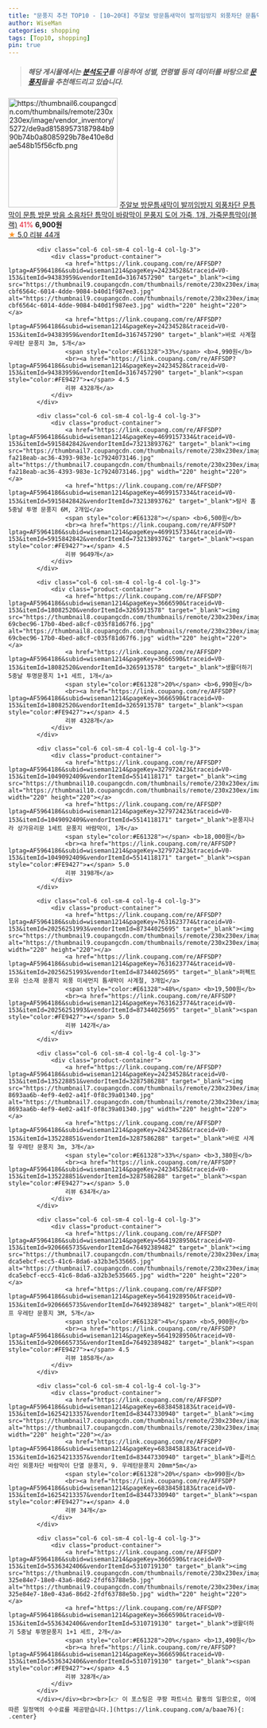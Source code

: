 ```yaml
---
title: "문풍지 추천 TOP10 - [10~20대] 주알보 방문틈새막이 발끼임방지 외풍차단 문틈막이 문틈 방문 방음 소음차단 틈막이 바람막이 문풍지 도어 가죽, 1개, 가죽문틈"
author: WiseMan
categories: shopping
tags: [Top10, shopping]
pin: true
---
```


> ##### 해당 게시물에서는 [**분석도구**](https://itemscout.io/)를 이용하여 **성별**, **연령별** 등의 데이터를 바탕으로 [**문풍지**](https://link.coupang.com/a/baae76)들을 추천해드리고 있습니다.
<div class="container"><div class="row">
            <div class="col-6 col-sm-4 col-lg-4 col-lg-3">
                <div class="product-container">
                    <a href="https://link.coupang.com/re/AFFSDP?lptag=AF5964186&subid=wiseman1214&pageKey=7632896141&traceid=V0-153&itemId=20262521158&vendorItemId=87348003289" target="_blank"><img src="https://thumbnail6.coupangcdn.com/thumbnails/remote/230x230ex/image/vendor_inventory/5272/de9ad81589573187984b990b74b0a8085929b78e410e8dae548b15f56cfb.png" alt="https://thumbnail6.coupangcdn.com/thumbnails/remote/230x230ex/image/vendor_inventory/5272/de9ad81589573187984b990b74b0a8085929b78e410e8dae548b15f56cfb.png" width="220" height="220"></a>
                    <a href="https://link.coupang.com/re/AFFSDP?lptag=AF5964186&subid=wiseman1214&pageKey=7632896141&traceid=V0-153&itemId=20262521158&vendorItemId=87348003289" target="_blank">주알보 방문틈새막이 발끼임방지 외풍차단 문틈막이 문틈 방문 방음 소음차단 틈막이 바람막이 문풍지 도어 가죽, 1개, 가죽문틈막이(블랙)</a>
                    <span style="color:#E61328">41%</span> <b>6,900원</b>
                    <br><a href="https://link.coupang.com/re/AFFSDP?lptag=AF5964186&subid=wiseman1214&pageKey=7632896141&traceid=V0-153&itemId=20262521158&vendorItemId=87348003289" target="_blank"><span style="color:#FE9427">★</span> 5.0
                    리뷰 44개</a>
                </div>
            </div>
            
            <div class="col-6 col-sm-4 col-lg-4 col-lg-3">
                <div class="product-container">
                    <a href="https://link.coupang.com/re/AFFSDP?lptag=AF5964186&subid=wiseman1214&pageKey=24234528&traceid=V0-153&itemId=94383959&vendorItemId=3167457290" target="_blank"><img src="https://thumbnail9.coupangcdn.com/thumbnails/remote/230x230ex/image/retail/images/2326270185463173-cbf6564c-6014-4dde-9084-b40d1f987ee3.jpg" alt="https://thumbnail9.coupangcdn.com/thumbnails/remote/230x230ex/image/retail/images/2326270185463173-cbf6564c-6014-4dde-9084-b40d1f987ee3.jpg" width="220" height="220"></a>
                    <a href="https://link.coupang.com/re/AFFSDP?lptag=AF5964186&subid=wiseman1214&pageKey=24234528&traceid=V0-153&itemId=94383959&vendorItemId=3167457290" target="_blank">바로 사계절 우레탄 문풍지 3m, 5개</a>
                    <span style="color:#E61328">33%</span> <b>4,990원</b>
                    <br><a href="https://link.coupang.com/re/AFFSDP?lptag=AF5964186&subid=wiseman1214&pageKey=24234528&traceid=V0-153&itemId=94383959&vendorItemId=3167457290" target="_blank"><span style="color:#FE9427">★</span> 4.5
                    리뷰 4328개</a>
                </div>
            </div>
            
            <div class="col-6 col-sm-4 col-lg-4 col-lg-3">
                <div class="product-container">
                    <a href="https://link.coupang.com/re/AFFSDP?lptag=AF5964186&subid=wiseman1214&pageKey=4699157334&traceid=V0-153&itemId=5915842842&vendorItemId=73213893762" target="_blank"><img src="https://thumbnail7.coupangcdn.com/thumbnails/remote/230x230ex/image/retail/images/331396392178632-fa218eab-ac36-4393-983e-1c7924073146.jpg" alt="https://thumbnail7.coupangcdn.com/thumbnails/remote/230x230ex/image/retail/images/331396392178632-fa218eab-ac36-4393-983e-1c7924073146.jpg" width="220" height="220"></a>
                    <a href="https://link.coupang.com/re/AFFSDP?lptag=AF5964186&subid=wiseman1214&pageKey=4699157334&traceid=V0-153&itemId=5915842842&vendorItemId=73213893762" target="_blank">탐사 홈 5중날 투명 문풍지 6M, 2개입</a>
                    <span style="color:#E61328"></span> <b>6,500원</b>
                    <br><a href="https://link.coupang.com/re/AFFSDP?lptag=AF5964186&subid=wiseman1214&pageKey=4699157334&traceid=V0-153&itemId=5915842842&vendorItemId=73213893762" target="_blank"><span style="color:#FE9427">★</span> 4.5
                    리뷰 9649개</a>
                </div>
            </div>
            
            <div class="col-6 col-sm-4 col-lg-4 col-lg-3">
                <div class="product-container">
                    <a href="https://link.coupang.com/re/AFFSDP?lptag=AF5964186&subid=wiseman1214&pageKey=3666590&traceid=V0-153&itemId=18082520&vendorItemId=3265913578" target="_blank"><img src="https://thumbnail8.coupangcdn.com/thumbnails/remote/230x230ex/image/retail/images/110475773265999-69cbec96-17b0-4bed-a8cf-c035f81d67f6.jpg" alt="https://thumbnail8.coupangcdn.com/thumbnails/remote/230x230ex/image/retail/images/110475773265999-69cbec96-17b0-4bed-a8cf-c035f81d67f6.jpg" width="220" height="220"></a>
                    <a href="https://link.coupang.com/re/AFFSDP?lptag=AF5964186&subid=wiseman1214&pageKey=3666590&traceid=V0-153&itemId=18082520&vendorItemId=3265913578" target="_blank">생활더하기 5중날 투명문풍지 1+1 세트, 1개</a>
                    <span style="color:#E61328">20%</span> <b>6,990원</b>
                    <br><a href="https://link.coupang.com/re/AFFSDP?lptag=AF5964186&subid=wiseman1214&pageKey=3666590&traceid=V0-153&itemId=18082520&vendorItemId=3265913578" target="_blank"><span style="color:#FE9427">★</span> 4.5
                    리뷰 4328개</a>
                </div>
            </div>
            
            <div class="col-6 col-sm-4 col-lg-4 col-lg-3">
                <div class="product-container">
                    <a href="https://link.coupang.com/re/AFFSDP?lptag=AF5964186&subid=wiseman1214&pageKey=327972423&traceid=V0-153&itemId=1049092409&vendorItemId=5514118171" target="_blank"><img src="https://thumbnail10.coupangcdn.com/thumbnails/remote/230x230ex/image/vendor_inventory/cd6a/3ffb7fad6db8c9a40f3514484d1e6ecba76ceb55472d8a76ad2b0a8ffe40.jpg" alt="https://thumbnail10.coupangcdn.com/thumbnails/remote/230x230ex/image/vendor_inventory/cd6a/3ffb7fad6db8c9a40f3514484d1e6ecba76ceb55472d8a76ad2b0a8ffe40.jpg" width="220" height="220"></a>
                    <a href="https://link.coupang.com/re/AFFSDP?lptag=AF5964186&subid=wiseman1214&pageKey=327972423&traceid=V0-153&itemId=1049092409&vendorItemId=5514118171" target="_blank">문풍지나라 상가유리문 1세트 문풍지 바람막이, 1개</a>
                    <span style="color:#E61328"></span> <b>18,000원</b>
                    <br><a href="https://link.coupang.com/re/AFFSDP?lptag=AF5964186&subid=wiseman1214&pageKey=327972423&traceid=V0-153&itemId=1049092409&vendorItemId=5514118171" target="_blank"><span style="color:#FE9427">★</span> 5.0
                    리뷰 3198개</a>
                </div>
            </div>
            
            <div class="col-6 col-sm-4 col-lg-4 col-lg-3">
                <div class="product-container">
                    <a href="https://link.coupang.com/re/AFFSDP?lptag=AF5964186&subid=wiseman1214&pageKey=7631623774&traceid=V0-153&itemId=20256251993&vendorItemId=87344025695" target="_blank"><img src="https://thumbnail9.coupangcdn.com/thumbnails/remote/230x230ex/image/vendor_inventory/30b6/99d3053fd4807bf0523838ee7d004cbbb2a605468634669351d6aa555921.jpg" alt="https://thumbnail9.coupangcdn.com/thumbnails/remote/230x230ex/image/vendor_inventory/30b6/99d3053fd4807bf0523838ee7d004cbbb2a605468634669351d6aa555921.jpg" width="220" height="220"></a>
                    <a href="https://link.coupang.com/re/AFFSDP?lptag=AF5964186&subid=wiseman1214&pageKey=7631623774&traceid=V0-153&itemId=20256251993&vendorItemId=87344025695" target="_blank">퍼펙트포유 신소재 문풍지 외풍 미세먼지 틈새막이 사계절, 3개입</a>
                    <span style="color:#E61328">48%</span> <b>19,500원</b>
                    <br><a href="https://link.coupang.com/re/AFFSDP?lptag=AF5964186&subid=wiseman1214&pageKey=7631623774&traceid=V0-153&itemId=20256251993&vendorItemId=87344025695" target="_blank"><span style="color:#FE9427">★</span> 5.0
                    리뷰 142개</a>
                </div>
            </div>
            
            <div class="col-6 col-sm-4 col-lg-4 col-lg-3">
                <div class="product-container">
                    <a href="https://link.coupang.com/re/AFFSDP?lptag=AF5964186&subid=wiseman1214&pageKey=24234528&traceid=V0-153&itemId=135228851&vendorItemId=3287586288" target="_blank"><img src="https://thumbnail7.coupangcdn.com/thumbnails/remote/230x230ex/image/retail/images/2785025982576934-8693aa6b-4ef9-4e02-a41f-0f8c39a01340.jpg" alt="https://thumbnail7.coupangcdn.com/thumbnails/remote/230x230ex/image/retail/images/2785025982576934-8693aa6b-4ef9-4e02-a41f-0f8c39a01340.jpg" width="220" height="220"></a>
                    <a href="https://link.coupang.com/re/AFFSDP?lptag=AF5964186&subid=wiseman1214&pageKey=24234528&traceid=V0-153&itemId=135228851&vendorItemId=3287586288" target="_blank">바로 사계절 우레탄 문풍지 3m, 3개</a>
                    <span style="color:#E61328">33%</span> <b>3,380원</b>
                    <br><a href="https://link.coupang.com/re/AFFSDP?lptag=AF5964186&subid=wiseman1214&pageKey=24234528&traceid=V0-153&itemId=135228851&vendorItemId=3287586288" target="_blank"><span style="color:#FE9427">★</span> 5.0
                    리뷰 634개</a>
                </div>
            </div>
            
            <div class="col-6 col-sm-4 col-lg-4 col-lg-3">
                <div class="product-container">
                    <a href="https://link.coupang.com/re/AFFSDP?lptag=AF5964186&subid=wiseman1214&pageKey=5641928950&traceid=V0-153&itemId=9206665735&vendorItemId=76492389482" target="_blank"><img src="https://thumbnail7.coupangcdn.com/thumbnails/remote/230x230ex/image/retail/images/4349675803438878-dca5ebcf-ecc5-41c6-8da6-a32b3e535665.jpg" alt="https://thumbnail7.coupangcdn.com/thumbnails/remote/230x230ex/image/retail/images/4349675803438878-dca5ebcf-ecc5-41c6-8da6-a32b3e535665.jpg" width="220" height="220"></a>
                    <a href="https://link.coupang.com/re/AFFSDP?lptag=AF5964186&subid=wiseman1214&pageKey=5641928950&traceid=V0-153&itemId=9206665735&vendorItemId=76492389482" target="_blank">애드라이프 우레탄 문풍지 3M, 5개</a>
                    <span style="color:#E61328">4%</span> <b>5,900원</b>
                    <br><a href="https://link.coupang.com/re/AFFSDP?lptag=AF5964186&subid=wiseman1214&pageKey=5641928950&traceid=V0-153&itemId=9206665735&vendorItemId=76492389482" target="_blank"><span style="color:#FE9427">★</span> 4.5
                    리뷰 1858개</a>
                </div>
            </div>
            
            <div class="col-6 col-sm-4 col-lg-4 col-lg-3">
                <div class="product-container">
                    <a href="https://link.coupang.com/re/AFFSDP?lptag=AF5964186&subid=wiseman1214&pageKey=6838458183&traceid=V0-153&itemId=16254213357&vendorItemId=83447330940" target="_blank"><img src="https://thumbnail7.coupangcdn.com/thumbnails/remote/230x230ex/image/vendor_inventory/0540/1e8ee3667ebff2af94cbe95f091bc29130c1538d565ebee18d2c8632f1da.jpg" alt="https://thumbnail7.coupangcdn.com/thumbnails/remote/230x230ex/image/vendor_inventory/0540/1e8ee3667ebff2af94cbe95f091bc29130c1538d565ebee18d2c8632f1da.jpg" width="220" height="220"></a>
                    <a href="https://link.coupang.com/re/AFFSDP?lptag=AF5964186&subid=wiseman1214&pageKey=6838458183&traceid=V0-153&itemId=16254213357&vendorItemId=83447330940" target="_blank">플러스라인 외풍차단 바람막이 단열 문풍지, 9. 우레탄문풍지 20mm*5m</a>
                    <span style="color:#E61328">20%</span> <b>990원</b>
                    <br><a href="https://link.coupang.com/re/AFFSDP?lptag=AF5964186&subid=wiseman1214&pageKey=6838458183&traceid=V0-153&itemId=16254213357&vendorItemId=83447330940" target="_blank"><span style="color:#FE9427">★</span> 4.0
                    리뷰 34개</a>
                </div>
            </div>
            
            <div class="col-6 col-sm-4 col-lg-4 col-lg-3">
                <div class="product-container">
                    <a href="https://link.coupang.com/re/AFFSDP?lptag=AF5964186&subid=wiseman1214&pageKey=3666590&traceid=V0-153&itemId=5536342406&vendorItemId=5310719130" target="_blank"><img src="https://thumbnail9.coupangcdn.com/thumbnails/remote/230x230ex/image/retail/images/9509807550409560-325e84e7-18e0-43a6-86d2-2fdf63788e5b.jpg" alt="https://thumbnail9.coupangcdn.com/thumbnails/remote/230x230ex/image/retail/images/9509807550409560-325e84e7-18e0-43a6-86d2-2fdf63788e5b.jpg" width="220" height="220"></a>
                    <a href="https://link.coupang.com/re/AFFSDP?lptag=AF5964186&subid=wiseman1214&pageKey=3666590&traceid=V0-153&itemId=5536342406&vendorItemId=5310719130" target="_blank">생활더하기 5중날 투명문풍지 1+1 세트, 2개</a>
                    <span style="color:#E61328">20%</span> <b>13,490원</b>
                    <br><a href="https://link.coupang.com/re/AFFSDP?lptag=AF5964186&subid=wiseman1214&pageKey=3666590&traceid=V0-153&itemId=5536342406&vendorItemId=5310719130" target="_blank"><span style="color:#FE9427">★</span> 4.5
                    리뷰 328개</a>
                </div>
            </div>
            </div></div><br><br>[👉 이 포스팅은 쿠팡 파트너스 활동의 일환으로, 이에 따른 일정액의 수수료를 제공받습니다.](https://link.coupang.com/a/baae76){: .center}